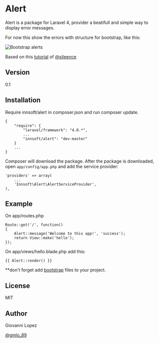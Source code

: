 Alert
=========

Alert is a package for Laravel 4, provider a beatifull and simple way to display error messages.

For now this show the errors with structure for bootstrap, like this:

![Bootstrap alerts](http://innsoft.mx/packages/alert/bootstrap-alerts.jpg)

Based on this [tutorial](http://www.cristalab.com/tutoriales/poo-inyeccion-de-dependencias-en-laravel-iv-c113305l/ "Tutorial") of [@sileence](https://twitter.com/Sileence)




Version
----

0.1

Installation
--------------

Require innsoft/alert in composer.json and run composer update.


    {
        "require": {
            "laravel/framework": "4.0.*",
            ...
            "innsoft/alert": "dev-master"
        }
        ...
    }

Composer will download the package. After the package is downloaded, open `app/config/app.php` and add the service provider:

    'providers' => array(
        ...
        'Innsoft\Alert\AlertServiceProvider',
    ),

Example
----

On app/routes.php

    Route::get('/', function()
    {
        Alert::message('Welcome to this app!', 'success');
        return View::make('hello');
    });
    
On app/views/hello.blade.php add this:

    {{ Alert::render() }}

**don't forget add [bootstrap](http://getbootstrap.com/) files to your project.

License
----

MIT

Author
----
Giovanni Lopez

[@gmlo_89](https://twitter.com/gmlo_89)